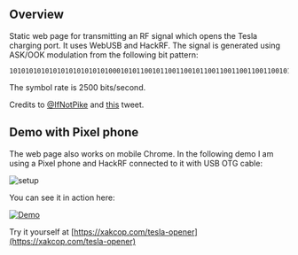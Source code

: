## Overview
Static web page for transmitting an RF signal which opens the Tesla charging port. It uses WebUSB and HackRF. The signal is generated using ASK/OOK modulation from the following bit pattern:
```
101010101010101010101010100010101100101100110010110011001100110011001011010011010010110101001010110100110100110010101011010010110001010110010110011001011001100110011001100101101001101001011010100101011010011010011001010101101001011000101011001011001100101100110011001100110010110100110100101101010010101101001101001100101010110100101
```
The symbol rate is 2500 bits/second.

Credits to [@IfNotPike](https://twitter.com/IfNotPike) and [this](https://twitter.com/IfNotPike/status/1507818836568858631) tweet.

## Demo with Pixel phone
The web page also works on mobile Chrome. In the following demo I am using a Pixel phone and HackRF connected to it with USB OTG cable:

![setup](/phone-and-hackrf.jpg)

You can see it in action here:

[![Demo](https://img.youtube.com/vi/aOc9NCexO44/0.jpg)](https://www.youtube.com/watch?v=aOc9NCexO44)

Try it yourself at [https://xakcop.com/tesla-opener](https://xakcop.com/tesla-opener)
